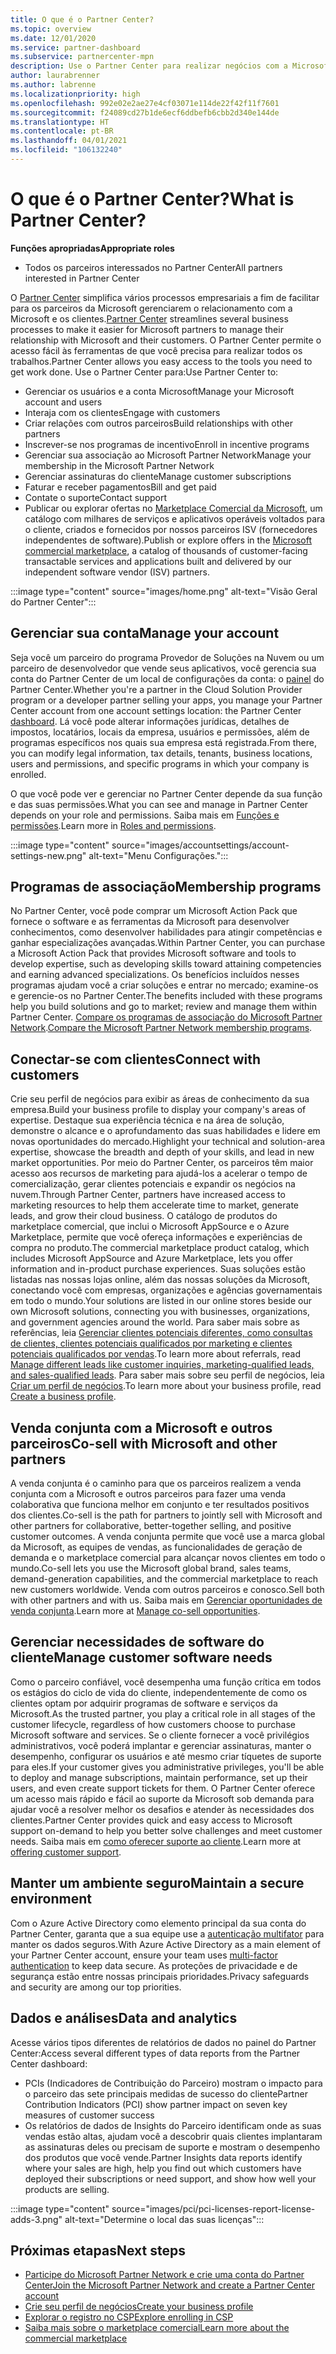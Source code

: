 ```yaml
---
title: O que é o Partner Center?
ms.topic: overview
ms.date: 12/01/2020
ms.service: partner-dashboard
ms.subservice: partnercenter-mpn
description: Use o Partner Center para realizar negócios com a Microsoft e seus clientes
author: laurabrenner
ms.author: labrenne
ms.localizationpriority: high
ms.openlocfilehash: 992e02e2ae27e4cf03071e114de22f42f11f7601
ms.sourcegitcommit: f24089cd27b1de6ecf6ddbefb6cbb2d340e144de
ms.translationtype: HT
ms.contentlocale: pt-BR
ms.lasthandoff: 04/01/2021
ms.locfileid: "106132240"
---
```

# <a name="what-is-partner-center"></a><span data-ttu-id="deb8e-103">O que é o Partner Center?</span><span class="sxs-lookup"><span data-stu-id="deb8e-103">What is Partner Center?</span></span>

<span data-ttu-id="deb8e-104">**Funções apropriadas**</span><span class="sxs-lookup"><span data-stu-id="deb8e-104">**Appropriate roles**</span></span>

- <span data-ttu-id="deb8e-105">Todos os parceiros interessados no Partner Center</span><span class="sxs-lookup"><span data-stu-id="deb8e-105">All partners interested in Partner Center</span></span>

<span data-ttu-id="deb8e-106">O [Partner Center](https://partner.microsoft.com/dashboard/home) simplifica vários processos empresariais a fim de facilitar para os parceiros da Microsoft gerenciarem o relacionamento com a Microsoft e os clientes.</span><span class="sxs-lookup"><span data-stu-id="deb8e-106">[Partner Center](https://partner.microsoft.com/dashboard/home) streamlines several business processes to make it easier for Microsoft partners to manage their relationship with Microsoft and their customers.</span></span> <span data-ttu-id="deb8e-107">O Partner Center permite o acesso fácil às ferramentas de que você precisa para realizar todos os trabalhos.</span><span class="sxs-lookup"><span data-stu-id="deb8e-107">Partner Center allows you easy access to the tools you need to get work done.</span></span> <span data-ttu-id="deb8e-108">Use o Partner Center para:</span><span class="sxs-lookup"><span data-stu-id="deb8e-108">Use Partner Center to:</span></span>

- <span data-ttu-id="deb8e-109">Gerenciar os usuários e a conta Microsoft</span><span class="sxs-lookup"><span data-stu-id="deb8e-109">Manage your Microsoft account and users</span></span>
- <span data-ttu-id="deb8e-110">Interaja com os clientes</span><span class="sxs-lookup"><span data-stu-id="deb8e-110">Engage with customers</span></span>
- <span data-ttu-id="deb8e-111">Criar relações com outros parceiros</span><span class="sxs-lookup"><span data-stu-id="deb8e-111">Build relationships with other partners</span></span>
- <span data-ttu-id="deb8e-112">Inscrever-se nos programas de incentivo</span><span class="sxs-lookup"><span data-stu-id="deb8e-112">Enroll in incentive programs</span></span>
- <span data-ttu-id="deb8e-113">Gerenciar sua associação ao Microsoft Partner Network</span><span class="sxs-lookup"><span data-stu-id="deb8e-113">Manage your membership in the Microsoft Partner Network</span></span>
- <span data-ttu-id="deb8e-114">Gerenciar assinaturas do cliente</span><span class="sxs-lookup"><span data-stu-id="deb8e-114">Manage customer subscriptions</span></span>
- <span data-ttu-id="deb8e-115">Faturar e receber pagamentos</span><span class="sxs-lookup"><span data-stu-id="deb8e-115">Bill and get paid</span></span>
- <span data-ttu-id="deb8e-116">Contate o suporte</span><span class="sxs-lookup"><span data-stu-id="deb8e-116">Contact support</span></span>
- <span data-ttu-id="deb8e-117">Publicar ou explorar ofertas no [Marketplace Comercial da Microsoft](/azure/marketplace), um catálogo com milhares de serviços e aplicativos operáveis voltados para o cliente, criados e fornecidos por nossos parceiros ISV (fornecedores independentes de software).</span><span class="sxs-lookup"><span data-stu-id="deb8e-117">Publish or explore offers in the [Microsoft commercial marketplace](/azure/marketplace), a catalog of thousands of customer-facing transactable services and applications built and delivered by our independent software vendor (ISV) partners.</span></span>

:::image type="content" source="images/home.png" alt-text="Visão Geral do Partner Center":::

## <a name="manage-your-account"></a><span data-ttu-id="deb8e-119">Gerenciar sua conta</span><span class="sxs-lookup"><span data-stu-id="deb8e-119">Manage your account</span></span>

<span data-ttu-id="deb8e-120">Seja você um parceiro do programa Provedor de Soluções na Nuvem ou um parceiro de desenvolvedor que vende seus aplicativos, você gerencia sua conta do Partner Center de um local de configurações da conta: o [painel](https://partner.microsoft.com/dashboard/home) do Partner Center.</span><span class="sxs-lookup"><span data-stu-id="deb8e-120">Whether you're a partner in the Cloud Solution Provider program or a developer partner selling your apps, you manage your Partner Center account from one account settings location: the Partner Center [dashboard](https://partner.microsoft.com/dashboard/home).</span></span> <span data-ttu-id="deb8e-121">Lá você pode alterar informações jurídicas, detalhes de impostos, locatários, locais da empresa, usuários e permissões, além de programas específicos nos quais sua empresa está registrada.</span><span class="sxs-lookup"><span data-stu-id="deb8e-121">From there, you can modify legal information, tax details, tenants, business locations, users and permissions, and specific programs in which your company is enrolled.</span></span>

<span data-ttu-id="deb8e-122">O que você pode ver e gerenciar no Partner Center depende da sua função e das suas permissões.</span><span class="sxs-lookup"><span data-stu-id="deb8e-122">What you can see and manage in Partner Center depends on your role and permissions.</span></span> <span data-ttu-id="deb8e-123">Saiba mais em [Funções e permissões](permissions-overview.md).</span><span class="sxs-lookup"><span data-stu-id="deb8e-123">Learn more in [Roles and permissions](permissions-overview.md).</span></span>

:::image type="content" source="images/accountsettings/account-settings-new.png" alt-text="Menu Configurações.":::

## <a name="membership-programs"></a><span data-ttu-id="deb8e-125">Programas de associação</span><span class="sxs-lookup"><span data-stu-id="deb8e-125">Membership programs</span></span>

<span data-ttu-id="deb8e-126">No Partner Center, você pode comprar um Microsoft Action Pack que fornece o software e as ferramentas da Microsoft para desenvolver conhecimentos, como desenvolver habilidades para atingir competências e ganhar especializações avançadas.</span><span class="sxs-lookup"><span data-stu-id="deb8e-126">Within Partner Center, you can purchase a Microsoft Action Pack that provides Microsoft software and tools to develop expertise, such as developing skills toward attaining competencies and earning advanced specializations.</span></span> <span data-ttu-id="deb8e-127">Os benefícios incluídos nesses programas ajudam você a criar soluções e entrar no mercado; examine-os e gerencie-os no Partner Center.</span><span class="sxs-lookup"><span data-stu-id="deb8e-127">The benefits included with these programs help you build solutions and go to market; review and manage them within Partner Center.</span></span> <span data-ttu-id="deb8e-128">[Compare os programas de associação do Microsoft Partner Network](https://partner.microsoft.com/membership/compare-offers).</span><span class="sxs-lookup"><span data-stu-id="deb8e-128">[Compare the Microsoft Partner Network membership programs](https://partner.microsoft.com/membership/compare-offers).</span></span>

## <a name="connect-with-customers"></a><span data-ttu-id="deb8e-129">Conectar-se com clientes</span><span class="sxs-lookup"><span data-stu-id="deb8e-129">Connect with customers</span></span>

<span data-ttu-id="deb8e-130">Crie seu perfil de negócios para exibir as áreas de conhecimento da sua empresa.</span><span class="sxs-lookup"><span data-stu-id="deb8e-130">Build your business profile to display your company's areas of expertise.</span></span> <span data-ttu-id="deb8e-131">Destaque sua experiência técnica e na área de solução, demonstre o alcance e o aprofundamento das suas habilidades e lidere em novas oportunidades do mercado.</span><span class="sxs-lookup"><span data-stu-id="deb8e-131">Highlight your technical and solution-area expertise, showcase the breadth and depth of your skills, and lead in new market opportunities.</span></span> <span data-ttu-id="deb8e-132">Por meio do Partner Center, os parceiros têm maior acesso aos recursos de marketing para ajudá-los a acelerar o tempo de comercialização, gerar clientes potenciais e expandir os negócios na nuvem.</span><span class="sxs-lookup"><span data-stu-id="deb8e-132">Through Partner Center, partners have increased access to marketing resources to help them accelerate time to market, generate leads, and grow their cloud business.</span></span> <span data-ttu-id="deb8e-133">O catálogo de produtos do marketplace comercial, que inclui o Microsoft AppSource e o Azure Marketplace, permite que você ofereça informações e experiências de compra no produto.</span><span class="sxs-lookup"><span data-stu-id="deb8e-133">The commercial marketplace product catalog, which includes Microsoft AppSource and Azure Marketplace, lets you offer information and in-product purchase experiences.</span></span> <span data-ttu-id="deb8e-134">Suas soluções estão listadas nas nossas lojas online, além das nossas soluções da Microsoft, conectando você com empresas, organizações e agências governamentais em todo o mundo.</span><span class="sxs-lookup"><span data-stu-id="deb8e-134">Your solutions are listed in our online stores beside our own Microsoft solutions, connecting you with businesses, organizations, and government agencies around the world.</span></span> <span data-ttu-id="deb8e-135">Para saber mais sobre as referências, leia [Gerenciar clientes potenciais diferentes, como consultas de clientes, clientes potenciais qualificados por marketing e clientes potenciais qualificados por vendas](manage-leads.md).</span><span class="sxs-lookup"><span data-stu-id="deb8e-135">To learn more about referrals, read [Manage different leads like customer inquiries, marketing-qualified leads, and sales-qualified leads](manage-leads.md).</span></span> <span data-ttu-id="deb8e-136">Para saber mais sobre seu perfil de negócios, leia [Criar um perfil de negócios](create-a-marketing-profile.md).</span><span class="sxs-lookup"><span data-stu-id="deb8e-136">To learn more about your business profile, read [Create a business profile](create-a-marketing-profile.md).</span></span>

## <a name="co-sell-with-microsoft-and-other-partners"></a><span data-ttu-id="deb8e-137">Venda conjunta com a Microsoft e outros parceiros</span><span class="sxs-lookup"><span data-stu-id="deb8e-137">Co-sell with Microsoft and other partners</span></span>

<span data-ttu-id="deb8e-138">A venda conjunta é o caminho para que os parceiros realizem a venda conjunta com a Microsoft e outros parceiros para fazer uma venda colaborativa que funciona melhor em conjunto e ter resultados positivos dos clientes.</span><span class="sxs-lookup"><span data-stu-id="deb8e-138">Co-sell is the path for partners to jointly sell with Microsoft and other partners for collaborative, better-together selling, and positive customer outcomes.</span></span> <span data-ttu-id="deb8e-139">A venda conjunta permite que você use a marca global da Microsoft, as equipes de vendas, as funcionalidades de geração de demanda e o marketplace comercial para alcançar novos clientes em todo o mundo.</span><span class="sxs-lookup"><span data-stu-id="deb8e-139">Co-sell lets you use the Microsoft global brand, sales teams, demand-generation capabilities, and the commercial marketplace to reach new customers worldwide.</span></span> <span data-ttu-id="deb8e-140">Venda com outros parceiros e conosco.</span><span class="sxs-lookup"><span data-stu-id="deb8e-140">Sell both with other partners and with us.</span></span> <span data-ttu-id="deb8e-141">Saiba mais em [Gerenciar oportunidades de venda conjunta](manage-co-sell-opportunities.md).</span><span class="sxs-lookup"><span data-stu-id="deb8e-141">Learn more at [Manage co-sell opportunities](manage-co-sell-opportunities.md).</span></span>

## <a name="manage-customer-software-needs"></a><span data-ttu-id="deb8e-142">Gerenciar necessidades de software do cliente</span><span class="sxs-lookup"><span data-stu-id="deb8e-142">Manage customer software needs</span></span>

<span data-ttu-id="deb8e-143">Como o parceiro confiável, você desempenha uma função crítica em todos os estágios do ciclo de vida do cliente, independentemente de como os clientes optam por adquirir programas de software e serviços da Microsoft.</span><span class="sxs-lookup"><span data-stu-id="deb8e-143">As the trusted partner, you play a critical role in all stages of the customer lifecycle, regardless of how customers choose to purchase Microsoft software and services.</span></span> <span data-ttu-id="deb8e-144">Se o cliente fornecer a você privilégios administrativos, você poderá implantar e gerenciar assinaturas, manter o desempenho, configurar os usuários e até mesmo criar tíquetes de suporte para eles.</span><span class="sxs-lookup"><span data-stu-id="deb8e-144">If your customer gives you administrative privileges, you'll be able to deploy and manage subscriptions, maintain performance, set up their users, and even create support tickets for them.</span></span> <span data-ttu-id="deb8e-145">O Partner Center oferece um acesso mais rápido e fácil ao suporte da Microsoft sob demanda para ajudar você a resolver melhor os desafios e atender às necessidades dos clientes.</span><span class="sxs-lookup"><span data-stu-id="deb8e-145">Partner Center provides quick and easy access to Microsoft support on-demand to help you better solve challenges and meet customer needs.</span></span> <span data-ttu-id="deb8e-146">Saiba mais em [como oferecer suporte ao cliente](customer-support.md).</span><span class="sxs-lookup"><span data-stu-id="deb8e-146">Learn more at [offering customer support](customer-support.md).</span></span>

## <a name="maintain-a-secure-environment"></a><span data-ttu-id="deb8e-147">Manter um ambiente seguro</span><span class="sxs-lookup"><span data-stu-id="deb8e-147">Maintain a secure environment</span></span>

<span data-ttu-id="deb8e-148">Com o Azure Active Directory como elemento principal da sua conta do Partner Center, garanta que a sua equipe use a [autenticação multifator](partner-security-requirements-mandating-mfa.md) para manter os dados seguros.</span><span class="sxs-lookup"><span data-stu-id="deb8e-148">With Azure Active Directory as a main element of your Partner Center account, ensure your team uses [multi-factor authentication](partner-security-requirements-mandating-mfa.md) to keep data secure.</span></span> <span data-ttu-id="deb8e-149">As proteções de privacidade e de segurança estão entre nossas principais prioridades.</span><span class="sxs-lookup"><span data-stu-id="deb8e-149">Privacy safeguards and security are among our top priorities.</span></span>

## <a name="data-and-analytics"></a><span data-ttu-id="deb8e-150">Dados e análises</span><span class="sxs-lookup"><span data-stu-id="deb8e-150">Data and analytics</span></span>

<span data-ttu-id="deb8e-151">Acesse vários tipos diferentes de relatórios de dados no painel do Partner Center:</span><span class="sxs-lookup"><span data-stu-id="deb8e-151">Access several different types of data reports from the Partner Center dashboard:</span></span>

- <span data-ttu-id="deb8e-152">PCIs (Indicadores de Contribuição do Parceiro) mostram o impacto para o parceiro das sete principais medidas de sucesso do cliente</span><span class="sxs-lookup"><span data-stu-id="deb8e-152">Partner Contribution Indicators (PCI) show partner impact on seven key measures of customer success</span></span>
- <span data-ttu-id="deb8e-153">Os relatórios de dados de Insights do Parceiro identificam onde as suas vendas estão altas, ajudam você a descobrir quais clientes implantaram as assinaturas deles ou precisam de suporte e mostram o desempenho dos produtos que você vende.</span><span class="sxs-lookup"><span data-stu-id="deb8e-153">Partner Insights data reports identify where your sales are high, help you find out which customers have deployed their subscriptions or need support, and show how well your products are selling.</span></span>

:::image type="content" source="images/pci/pci-licenses-report-license-adds-3.png" alt-text="Determine o local das suas licenças":::

## <a name="next-steps"></a><span data-ttu-id="deb8e-155">Próximas etapas</span><span class="sxs-lookup"><span data-stu-id="deb8e-155">Next steps</span></span>

- [<span data-ttu-id="deb8e-156">Participe do Microsoft Partner Network e crie uma conta do Partner Center</span><span class="sxs-lookup"><span data-stu-id="deb8e-156">Join the Microsoft Partner Network and create a Partner Center account</span></span>](mpn-create-a-partner-center-account.md)
- [<span data-ttu-id="deb8e-157">Crie seu perfil de negócios</span><span class="sxs-lookup"><span data-stu-id="deb8e-157">Create your business profile</span></span>](create-a-marketing-profile.md)
- [<span data-ttu-id="deb8e-158">Explorar o registro no CSP</span><span class="sxs-lookup"><span data-stu-id="deb8e-158">Explore enrolling in CSP</span></span>](csp-overview.md)
- [<span data-ttu-id="deb8e-159">Saiba mais sobre o marketplace comercial</span><span class="sxs-lookup"><span data-stu-id="deb8e-159">Learn more about the commercial marketplace</span></span>](csp-commercial-marketplace-overview.md)
